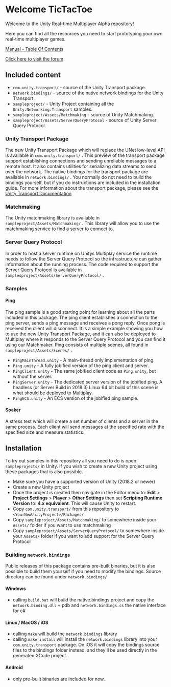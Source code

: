 # Welcome TicTacToe

Welcome to the Unity Real-time Multiplayer Alpha repository!

Here you can find all the resources you need to start prototyping
your own real-time multiplayer games.

[Manual - Table Of Contents](com.unity.transport/Documentation/TableOfContents.md)  
  
[Click here to visit the forum](https://forum.unity.com/forums/connected-games.26/)  

## Included content

- `com.unity.transport/` - source of the Unity Transport package.
- `network.bindings/` - source of the native network bindings for the Unity Transport.
- `sampleproject/` - Unity Project containing all the `Unity.Networking.Transport` samples.
- `sampleproject/Assets/Matchmaking` - source of Unity Matchmaking.
- `sampleproject/Assets/ServerQueryProtocol` - source of Unity Server Query Protocol.

### Unity Transport Package
The new Unity Transport Package which will replace the UNet low-level API
is available in `com.unity.transport/` . This preview of the transport
package support establishing connections and sending unreliable messages to a
remote host. It also contains utilities for serializing data streams to send
over the network.
The native bindings for the transport package are available in `network.bindings/` .
You normally do not need to build the bindings yourself, but if you do
instructions are included in the installation guide.
For more information about the transport package, please see the [Unity Transport Documentation](com.unity.transport/Documentation/index.md)

### Matchmaking
The Unity matchmaking library is available in `sampleproject/Assets/Matchmaking/` .
This library will allow you to use the matchmaking service to find a server
to connect to.

### Server Query Protocol
In order to host a server runtime on Unitys Multiplay service the runtime
needs to follow the Server Query Protocol so the infrastructure can gather
information about the running process. The code required to support the
Server Query Protocol is available in `samplesproject/Assets/ServerQueryProtocol/` .

### Samples

#### Ping
The ping sample is a good starting point for learning about all the parts included
in this package. The ping client establishes a connection to the ping server,
sends a ping message and receives a pong reply. Once pong is received the client
will disconnect.
It is a simple example showing you how to use the new Unity Transport Package,
and it can also be deployed to Multiplay where it responds to the Server Query
Protocol and you can find it using our Matchmaker.
Ping consists of multiple scenes, all found in `sampleproject/Assets/Scenes/` .
- `PingMainThread.unity` - A main-thread only implementation of ping.
- `Ping.unity` - A fully jobified version of the ping client and server.
- `PingClient.unity` - The same jobified client code as `Ping.unity`, but without the server.
- `PingServer.unity` - The dedicated server version of the jobified ping. A headless (or Server Build in 2018.3) Linux 64 bit build of this scene is what should be deployed to Multiplay.
- `PingECS.unity` - An ECS version of the jobified ping sample.
#### Soaker
A stress test which will create a set number of clients and a server in the same process. Each client will send messages at the specified rate with the specified size and measure statistics.

## Installation

To try out samples in this repository all you need to do is open
`sampleprojects/` in Unity.
If you wish to create a new Unity project using these packages that is
also possible.
* Make sure you have a supported version of Unity (2018.2 or newer)
* Create a new Unity project
* Once the project is created then navigate in the Editor menu to: __Edit__ > __Project Settings__ > __Player__ > __Other Settings__ then set __Scripting Runtime Version__ to: __4.x equivalent__. This will cause Unity to restart.
* Copy `com.unity.transport/` from this repository to `<YourNewUnityProject>/Packages/`
* Copy `sampleproject/Assets/Matchmaking/` to somewhere inside your `Assets/` folder if you want to use matchmaking
* Copy `sampleproject/Assets/ServerQueryProtocol/` to somewhere inside your `Assets/` folder if you want to add support for the Server Query Protocol

### Building `network.bindings`

Public releases of this package contains pre-built binaries, but it is also
possible to build them yourself if you need to modify the bindings.
Source directory can be found under `network.bindings/`

#### Windows

- calling `build.bat` will build the native.bindings project and copy the
`network.binding.dll` + pdb and `network.bindings.cs` the native interface for
c#

#### Linux / MacOS / iOS

- calling `make` will build the `network.bindings` library
- calling `make install` will install the `network.bindings` library into your
  `com.unity.transport` package. On iOS it will copy the bindings source files
  to the bindings folder instead, and they'll be used directly in the generated
  XCode project.

#### Android

- only pre-built binaries are included for now.

